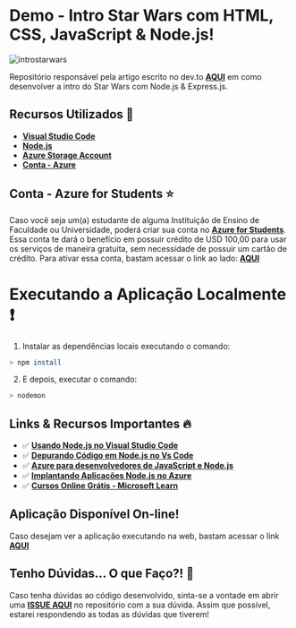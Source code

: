# Demo - Intro Star Wars com HTML, CSS, JavaScript & Node.js!

![introstarwars](image/star-wars.gif)

Repositório responsável pela artigo escrito no dev.to **[AQUI]()** em como desenvolver a intro do Star Wars com Node.js & Express.js.

## Recursos Utilizados 🚀

* **[Visual Studio Code](https://code.visualstudio.com/?WT.mc_id=javascript-0000-gllemos)**
* **[Node.js](https://nodejs.org/en/)**
* **[Azure Storage Account](https://azure.microsoft.com/services/storage/?WT.mc_id=javascript-0000-gllemos)**
* **[Conta - Azure](https://azure.microsoft.com/?WT.mc_id=javascript-0000-gllemos)**

## Conta - Azure for Students ⭐️

Caso você seja um(a) estudante de alguma Instituição de Ensino de Faculdade ou Universidade, poderá criar sua conta no **[Azure for Students](https://azure.microsoft.com/free/students/?WT.mc_id=javascript-0000-gllemos)**. Essa conta te dará o benefício em possuir crédito de USD 100,00 para usar os serviços de maneira gratuita, sem necessidade de possuir um cartão de crédito. Para ativar essa conta, bastam acessar o link ao lado: **[AQUI](https://azure.microsoft.com/free/students/?WT.mc_id=javascript-0000-gllemos)**

# Executando a Aplicação Localmente ❗️

1. Instalar as dependências locais executando o comando:

```bash
> npm install
```

2. E depois, executar o comando:

```bash
> nodemon
```

## Links & Recursos Importantes 🔥

* ✅ **[Usando Node.js no Visual Studio Code](https://code.visualstudio.com/docs/nodejs/nodejs-tutorial?WT.mc_id=javascript-0000-gllemos)**
* ✅ **[Depurando Código em Node.js no Vs Code](https://code.visualstudio.com/docs/nodejs/nodejs-debugging?WT.mc_id=javascript-0000-gllemos)**
* ✅ **[Azure para desenvolvedores de JavaScript e Node.js](https://docs.microsoft.com/javascript/azure/?view=azure-node-latest&WT.mc_id=javascript-0000-gllemos)**
* ✅ **[Implantando Aplicações Node.js no Azure](https://code.visualstudio.com/docs/azure/deployment?WT.mc_id=javascript-0000-gllemos)**
* ✅ **[Cursos Online Grátis - Microsoft Learn](https://docs.microsoft.com/learn/?WT.mc_id=javascript-0000-gllemos)**

## Aplicação Disponível On-line!

Caso desejam ver a aplicação executando na web, bastam acessar o link **[AQUI](https://introstarwarsapp.z19.web.core.windows.net/)**

## Tenho Dúvidas... O que Faço?! 🚩

Caso tenha dúvidas ao código desenvolvido, sinta-se a vontade em abrir uma **[ISSUE AQUI](https://github.com/glaucia86/intro-starwars-app/issues)** no repositório com a sua dúvida. Assim que possível, estarei respondendo as todas as dúvidas que tiverem!
